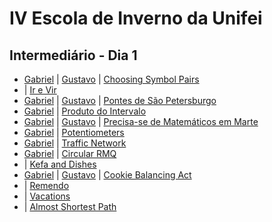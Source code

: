 # IV Escola de Inverno da Unifei

## Intermediário - Dia 1
- [Gabriel](50BGabriel.cpp) | [Gustavo](50BGustavo.cpp) | [Choosing Symbol Pairs](http://codeforces.com/problemset/problem/50/B)
- | [Ir e Vir](https://www.urionlinejudge.com.br/judge/pt/problems/view/1128)
- [Gabriel](1203Gabriel.cpp) | [Gustavo](1203Gustavo.cpp) | [Pontes de São Petersburgo](https://www.urionlinejudge.com.br/judge/pt/problems/view/1203)
- [Gabriel](1301Gabriel.cpp) | [Produto do Intervalo](https://www.urionlinejudge.com.br/judge/pt/problems/view/1301)
- [Gabriel](1804Gabriel.cpp) | [Gustavo](1804Gustavo.cpp) | [Precisa-se de Matemáticos em Marte](https://www.urionlinejudge.com.br/judge/pt/problems/view/1804)
- [Gabriel](12086Gabriel.cpp) | [Potentiometers](https://uva.onlinejudge.org/index.php?option=onlinejudge&page=show_problem&problem=3238)
- [Gabriel](TRAFFICN-Gabriel.cpp) | [Traffic Network](http://www.spoj.com/problems/TRAFFICN/)
- [Gabriel](52CGabriel.cpp) | [Circular RMQ](http://codeforces.com/problemset/problem/52/C)
- | [Kefa and Dishes](http://codeforces.com/problemset/problem/580/D)
- [Gabriel](7312Gabriel.cpp) | [Gustavo](7312Gustavo.cpp) | [Cookie Balancing Act](https://icpcarchive.ecs.baylor.edu/index.php?option=onlinejudge&page=show_problem&problem=5334)
- | [Remendo](https://www.urionlinejudge.com.br/judge/pt/problems/view/1475)
- | [Vacations](http://codeforces.com/problemset/problem/698/A)
- | [Almost Shortest Path](http://www.spoj.com/problems/SAMER08A/)
